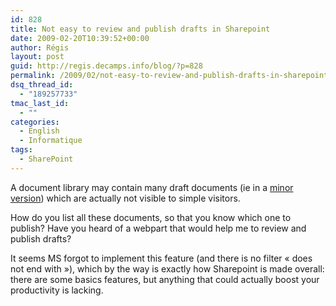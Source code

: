 ```yaml
---
id: 828
title: Not easy to review and publish drafts in Sharepoint
date: 2009-02-20T10:39:52+00:00
author: Régis
layout: post
guid: http://regis.decamps.info/blog/?p=828
permalink: /2009/02/not-easy-to-review-and-publish-drafts-in-sharepoint/
dsq_thread_id:
  - "189257733"
tmac_last_id:
  - ""
categories:
  - English
  - Informatique
tags:
  - SharePoint
---
```

A document library may contain many draft documents (ie in a [minor version](http://office.microsoft.com/en-us/sharepointtechnology/HA100215761033.aspx)) which are actually not visible to simple visitors.

How do you list all these documents, so that you know which one to publish? Have you heard of a webpart that would help me to review and publish drafts?

It seems MS forgot to implement this feature (and there is no filter « does not end with »), which by the way is exactly how Sharepoint is made overall: there are some basics features, but anything that could actually boost your productivity is lacking.

